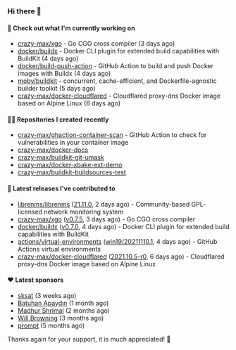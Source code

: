 ### Hi there 👋

#### 👷 Check out what I'm currently working on

- [crazy-max/xgo](https://github.com/crazy-max/xgo) - Go CGO cross compiler (3 days ago)
- [docker/buildx](https://github.com/docker/buildx) - Docker CLI plugin for extended build capabilities with BuildKit (4 days ago)
- [docker/build-push-action](https://github.com/docker/build-push-action) - GitHub Action to build and push Docker images with Buildx (4 days ago)
- [moby/buildkit](https://github.com/moby/buildkit) - concurrent, cache-efficient, and Dockerfile-agnostic builder toolkit (5 days ago)
- [crazy-max/docker-cloudflared](https://github.com/crazy-max/docker-cloudflared) - Cloudflared proxy-dns Docker image based on Alpine Linux (6 days ago)

#### 👨‍💻 Repositories I created recently

- [crazy-max/ghaction-container-scan](https://github.com/crazy-max/ghaction-container-scan) - GitHub Action to check for vulnerabilities in your container image
- [crazy-max/docker-docs](https://github.com/crazy-max/docker-docs)
- [crazy-max/buildkit-git-umask](https://github.com/crazy-max/buildkit-git-umask)
- [crazy-max/docker-xbake-ext-demo](https://github.com/crazy-max/docker-xbake-ext-demo)
- [crazy-max/buildkit-buildsources-test](https://github.com/crazy-max/buildkit-buildsources-test)

#### 🚀 Latest releases I've contributed to

- [librenms/librenms](https://github.com/librenms/librenms) ([21.11.0](https://github.com/librenms/librenms/releases/tag/21.11.0), 2 days ago) - Community-based GPL-licensed network monitoring system
- [crazy-max/xgo](https://github.com/crazy-max/xgo) ([v0.7.5](https://github.com/crazy-max/xgo/releases/tag/v0.7.5), 3 days ago) - Go CGO cross compiler
- [docker/buildx](https://github.com/docker/buildx) ([v0.7.0](https://github.com/docker/buildx/releases/tag/v0.7.0), 4 days ago) - Docker CLI plugin for extended build capabilities with BuildKit
- [actions/virtual-environments](https://github.com/actions/virtual-environments) ([win19/20211110.1](https://github.com/actions/virtual-environments/releases/tag/win19%2F20211110.1), 4 days ago) - GitHub Actions virtual environments
- [crazy-max/docker-cloudflared](https://github.com/crazy-max/docker-cloudflared) ([2021.10.5-r0](https://github.com/crazy-max/docker-cloudflared/releases/tag/2021.10.5-r0), 6 days ago) - Cloudflared proxy-dns Docker image based on Alpine Linux

#### ❤️ Latest sponsors
- [sksat](https://github.com/sksat) (3 weeks ago)
- [Batuhan Apaydın](https://github.com/developer-guy) (1 month ago)
- [Madhur Shrimal](https://github.com/shrimalmadhur) (2 months ago)
- [Will Browning](https://github.com/willbrowningme) (3 months ago)
- [prompt](https://github.com/pr-mpt) (5 months ago)

Thanks again for your support, it is much appreciated! 🙏
